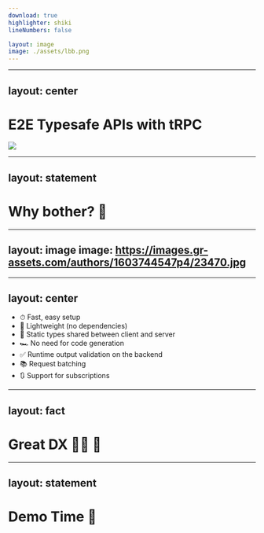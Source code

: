 ```yaml
---
download: true
highlighter: shiki
lineNumbers: false

layout: image
image: ./assets/lbb.png
---
```



---
layout: center
---

# **E2E Typesafe APIs with tRPC**

<a href="https://trpc.io/">
  <img src="https://trpc.io/img/logo.svg" class="my-10 h-30 rounded shadow mx-auto" />
</a>

---
layout: statement
---

# Why bother? 🤨

---
layout: image
image: https://images.gr-assets.com/authors/1603744547p4/23470.jpg
---

<!--
  >I choose a lazy person to do a hard job.
  Because a lazy person will find an easy way to do it.
-->

---
layout: center
---

- ⏱ Fast, easy setup
- 🍃 Lightweight (no dependencies)
- 🔗 Static types shared between client and server
- 🏎 No need for code generation
- ✅ Runtime output validation on the backend
- 📚 Request batching
- 🔃 Support for subscriptions

---
layout: fact
---

# Great DX 🧑‍💻 🍻

---
layout: statement
---

# Demo Time 🥳
